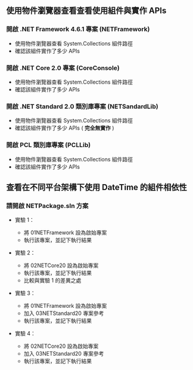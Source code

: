 ﻿## 使用物件瀏覽器查看查看使用組件與實作 APIs

### 開啟 .NET Framework 4.6.1 專案 (NETFramework)

* 使用物件瀏覽器查看 System.Collections 組件路徑
* 確認該組件實作了多少 APIs

### 開啟 .NET Core 2.0 專案 (CoreConsole)

* 使用物件瀏覽器查看 System.Collections 組件路徑
* 確認該組件實作了多少 APIs

### 開啟 .NET Standard 2.0 類別庫專案 (NETSandardLib)

* 使用物件瀏覽器查看 System.Collections 組件路徑
* 確認該組件實作了多少 APIs ( **完全無實作** )

### 開啟 PCL 類別庫專案 (PCLLib)

* 使用物件瀏覽器查看 System.Collections 組件路徑
* 確認該組件實作了多少 APIs

## 查看在不同平台架構下使用 DateTime 的組件相依性

### 請開啟 NETPackage.sln 方案

* 實驗 1：

  * 將 01NETFramework 設為啟始專案
  * 執行該專案，並記下執行結果

* 實驗 2：

  * 將 02NETCore20 設為啟始專案
  * 執行該專案，並記下執行結果
  * 比較與實驗 1 的差異之處

* 實驗 3：

  * 將 01NETFramework 設為啟始專案
  * 加入 03NETStandard20 專案參考
  * 執行該專案，並記下執行結果

* 實驗 4：

  * 將 02NETCore20 設為啟始專案
  * 加入 03NETStandard20 專案參考
  * 執行該專案，並記下執行結果
